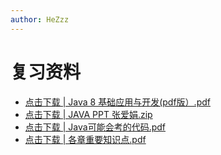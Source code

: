 ```yaml
---
author: HeZzz
---
```


# 复习资料

- [点击下载 | Java 8 基础应用与开发(pdf版）.pdf](https://cs-speedrun.github.io/documents/Java%E8%AF%AD%E8%A8%80%E5%8F%8A%E7%BD%91%E7%BB%9C%E7%BC%96%E7%A8%8B/%E5%A4%8D%E4%B9%A0%E8%B5%84%E6%96%99/Java%208%20%E5%9F%BA%E7%A1%80%E5%BA%94%E7%94%A8%E4%B8%8E%E5%BC%80%E5%8F%91%28pdf%E7%89%88%EF%BC%89.pdf)
- [点击下载 | JAVA PPT 张爱娟.zip](https://cs-speedrun.github.io/documents/Java%E8%AF%AD%E8%A8%80%E5%8F%8A%E7%BD%91%E7%BB%9C%E7%BC%96%E7%A8%8B/%E5%A4%8D%E4%B9%A0%E8%B5%84%E6%96%99/JAVA%20PPT%20%E5%BC%A0%E7%88%B1%E5%A8%9F.zip)
- [点击下载 | Java可能会考的代码.pdf](https://cs-speedrun.github.io/documents/Java%E8%AF%AD%E8%A8%80%E5%8F%8A%E7%BD%91%E7%BB%9C%E7%BC%96%E7%A8%8B/%E5%A4%8D%E4%B9%A0%E8%B5%84%E6%96%99/Java%E5%8F%AF%E8%83%BD%E4%BC%9A%E8%80%83%E7%9A%84%E4%BB%A3%E7%A0%81.pdf)
- [点击下载 | 各章重要知识点.pdf](https://cs-speedrun.github.io/documents/Java%E8%AF%AD%E8%A8%80%E5%8F%8A%E7%BD%91%E7%BB%9C%E7%BC%96%E7%A8%8B/%E5%A4%8D%E4%B9%A0%E8%B5%84%E6%96%99/%E5%90%84%E7%AB%A0%E9%87%8D%E8%A6%81%E7%9F%A5%E8%AF%86%E7%82%B9.pdf)